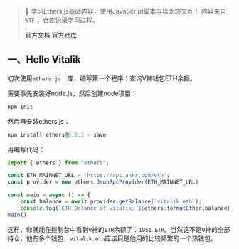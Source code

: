 > 📝 学习Ethers.js基础内容，使用JavaScript脚本与以太坊交互！
> 内容来自`WTF` ，仓库记录学习过程。
>
> [官方文档](https://www.wtf.academy/docs/ethers-101/) [官方仓库](https://github.com/WTFAcademy/WTF-Ethers)



## 一、Hello Vitalik

初次使用`ethers.js	`库，编写第一个程序：查询V神钱包ETH余额。

需要事先安装好node.js，然后创建node项目：

```js
npm init
```

然后再安装ethers.js：

```js
npm install ethers@6.2.3 --save
```

再编写代码：

```js
import { ethers } from "ethers";

const ETH_MAINNET_URL = 'https://rpc.ankr.com/eth';
const provider = new ethers.JsonRpcProvider(ETH_MAINNET_URL)

const main = async () => {
    const balance = await provider.getBalance(`vitalik.eth`);
    console.log(`ETH Balance of vitalik: ${ethers.formatEther(balance)} ETH`);}
main()
```

这样，你就能在控制台中看到v神的`ETH`余额了：`1951 ETH`。当然这不是v神的全部持仓，他有多个钱包，`vitalik.eth`应该只是他用的比较频繁的一个热钱包。
